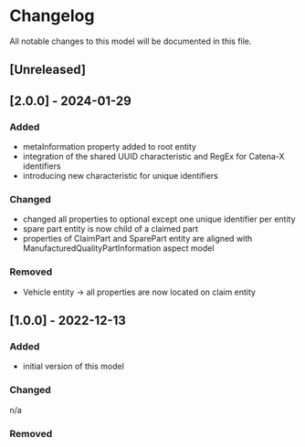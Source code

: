 # Changelog
All notable changes to this model will be documented in this file.

## [Unreleased]

## [2.0.0] - 2024-01-29
### Added
- metaInformation property added to root entity
- integration of the shared UUID characteristic and RegEx for Catena-X identifiers
- introducing new characteristic for unique identifiers

### Changed
- changed all properties to optional except one unique identifier per entity
- spare part entity is now child of a claimed part
- properties of ClaimPart and SparePart entity are aligned with ManufacturedQualityPartInformation aspect model

### Removed
- Vehicle entity -> all properties are now located on claim entity

## [1.0.0] - 2022-12-13
### Added
- initial version of this model

### Changed
n/a

### Removed

